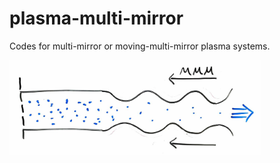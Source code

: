 # plasma-multi-mirror
Codes for multi-mirror or moving-multi-mirror plasma systems.

<img src="MMM_sketch.JPG" width="80%" height="80%">
